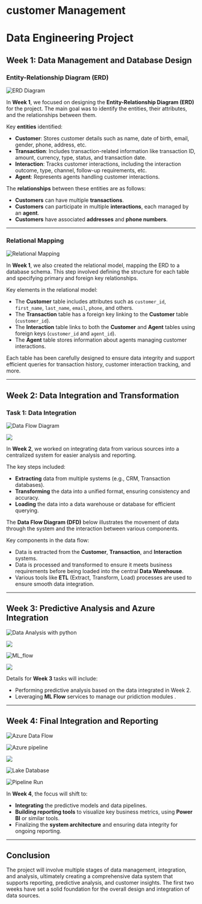 # customer Management
# Data Engineering Project

## Week 1: Data Management and Database Design

### Entity-Relationship Diagram (ERD)

![ERD Diagram](https://github.com/osama1hatem2abdelkreem3/customer-Management-/blob/main/pics/week%201/image%20(2).png)

In **Week 1**, we focused on designing the **Entity-Relationship Diagram (ERD)** for the project. The main goal was to identify the entities, their attributes, and the relationships between them.

Key **entities** identified:
- **Customer**: Stores customer details such as name, date of birth, email, gender, phone, address, etc.
- **Transaction**: Includes transaction-related information like transaction ID, amount, currency, type, status, and transaction date.
- **Interaction**: Tracks customer interactions, including the interaction outcome, type, channel, follow-up requirements, etc.
- **Agent**: Represents agents handling customer interactions.

The **relationships** between these entities are as follows:
- **Customers** can have multiple **transactions**.
- **Customers** can participate in multiple **interactions**, each managed by an **agent**.
- **Customers** have associated **addresses** and **phone numbers**.

---

### Relational Mapping

![Relational Mapping](https://github.com/osama1hatem2abdelkreem3/customer-Management-/blob/main/pics/week%201/image%20(3).png)

In **Week 1**, we also created the relational model, mapping the ERD to a database schema. This step involved defining the structure for each table and specifying primary and foreign key relationships.

Key elements in the relational model:
- The **Customer** table includes attributes such as `customer_id`, `first_name`, `last_name`, `email`, `phone`, and others.
- The **Transaction** table has a foreign key linking to the **Customer** table (`customer_id`).
- The **Interaction** table links to both the **Customer** and **Agent** tables using foreign keys (`customer_id` and `agent_id`).
- The **Agent** table stores information about agents managing customer interactions.

Each table has been carefully designed to ensure data integrity and support efficient queries for transaction history, customer interaction tracking, and more.

---

## Week 2: Data Integration and Transformation

### Task 1: Data Integration

![Data Flow Diagram](https://github.com/osama1hatem2abdelkreem3/customer-Management-/blob/main/pics/week2/Screenshot%20(78).png)

![](https://github.com/osama1hatem2abdelkreem3/customer-Management-/blob/main/pics/week2/Screenshot%20(77).png)

In **Week 2**, we worked on integrating data from various sources into a centralized system for easier analysis and reporting.

The key steps included:
- **Extracting** data from multiple systems (e.g., CRM, Transaction databases).
- **Transforming** the data into a unified format, ensuring consistency and accuracy.
- **Loading** the data into a data warehouse or database for efficient querying.

The **Data Flow Diagram (DFD)** below illustrates the movement of data through the system and the interaction between various components.

Key components in the data flow:
- Data is extracted from the **Customer**, **Transaction**, and **Interaction** systems.
- Data is processed and transformed to ensure it meets business requirements before being loaded into the central **Data Warehouse**.
- Various tools like **ETL** (Extract, Transform, Load) processes are used to ensure smooth data integration.

---

## Week 3: Predictive Analysis and Azure Integration
![Data Analysis with python](https://github.com/osama1hatem2abdelkreem3/customer-Management-/blob/main/pics/week%203/WhatsApp%20Image%202024-10-22%20at%206.27.48%20PM.jpeg)

![](https://github.com/osama1hatem2abdelkreem3/customer-Management-/blob/main/pics/week%203/WhatsApp%20Image%202024-10-22%20at%206.26.22%20PM.jpeg)

![*ML_flow*](https://github.com/osama1hatem2abdelkreem3/customer-Management-/blob/main/pics/week%203/WhatsApp%20Image%202024-10-22%20at%206.26.06%20PM.jpeg)

![](https://github.com/osama1hatem2abdelkreem3/customer-Management-/blob/main/pics/week%203/WhatsApp%20Image%202024-10-22%20at%205.06.16%20PM.jpeg)

Details for **Week 3** tasks will include:
- Performing predictive analysis based on the data integrated in Week 2.
- Leveraging **ML Flow** services to manage our pridiction modules .

---

## Week 4: Final Integration and Reporting

![Azure Data Flow](https://github.com/osama1hatem2abdelkreem3/customer-Management-/blob/main/pics/week%204/DataFlow.png)

![Azure pipeline](https://github.com/osama1hatem2abdelkreem3/customer-Management-/blob/main/pics/week%204/Pipline.png)

![](https://github.com/osama1hatem2abdelkreem3/customer-Management-/blob/main/pics/week%204/DATA.png)

![Lake Database](https://github.com/osama1hatem2abdelkreem3/customer-Management-/blob/main/pics/week%204/DATA.png)

![Pipeline Run](https://github.com/osama1hatem2abdelkreem3/customer-Management-/blob/main/pics/week%204/DATA.png)

In **Week 4**, the focus will shift to:
- **Integrating** the predictive models and data pipelines.
- **Building reporting tools** to visualize key business metrics, using **Power BI** or similar tools.
- Finalizing the **system architecture** and ensuring data integrity for ongoing reporting.

---

## Conclusion

The project will involve multiple stages of data management, integration, and analysis, ultimately creating a comprehensive data system that supports reporting, predictive analysis, and customer insights. The first two weeks have set a solid foundation for the overall design and integration of data sources.
